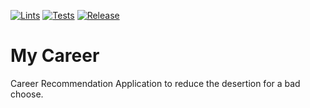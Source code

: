 [![Lints](https://img.shields.io/github/workflow/status/ephelsa/my-career/Android%20Lint?label=Lintst&style=for-the-badge&color=yellow)](https://github.com/ephelsa/my-career/actions?query=workflow%3A%22Android+Lint%22)
[![Tests](https://img.shields.io/github/workflow/status/ephelsa/my-career/Android%20Tests?label=Tests&style=for-the-badge)](https://github.com/ephelsa/my-career/actions?query=workflow%3A%22Android+Tests%22)
[![Release](https://img.shields.io/github/v/tag/ephelsa/my-career.svg?sort=semver&label=Release&style=for-the-badge&color=red&logo=android)](https://github.com/ephelsa/my-career/releases)

# My Career
Career Recommendation Application to reduce the desertion for a bad choose.
